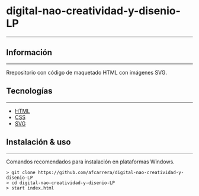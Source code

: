 # digital-nao-creatividad-y-disenio-LP
***

## Información
***
Rrepositorio con código de maquetado HTML con imágenes SVG.
## Tecnologías
***
* [HTML](https://developer.mozilla.org/es/docs/Web/HTML)
* [CSS](https://developer.mozilla.org/es/docs/Web/CSS)
* [SVG](https://developer.mozilla.org/es/docs/Web/SVG)

## Instalación & uso
***
Comandos recomendados para instalación en plataformas Windows. 
```
> git clone https://github.com/afcarrera/digital-nao-creatividad-y-disenio-LP
> cd digital-nao-creatividad-y-disenio-LP
> start index.html
```